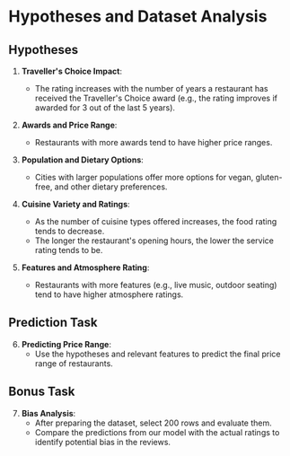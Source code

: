 # Hypotheses and Dataset Analysis

## Hypotheses

1. **Traveller's Choice Impact**:
   - The rating increases with the number of years a restaurant has received the Traveller's Choice award (e.g., the rating improves if awarded for 3 out of the last 5 years).

2. **Awards and Price Range**:
   - Restaurants with more awards tend to have higher price ranges.

3. **Population and Dietary Options**:
   - Cities with larger populations offer more options for vegan, gluten-free, and other dietary preferences.

4. **Cuisine Variety and Ratings**:
   - As the number of cuisine types offered increases, the food rating tends to decrease.
   - The longer the restaurant's opening hours, the lower the service rating tends to be.

5. **Features and Atmosphere Rating**:
   - Restaurants with more features (e.g., live music, outdoor seating) tend to have higher atmosphere ratings.

## Prediction Task

6. **Predicting Price Range**:
   - Use the hypotheses and relevant features to predict the final price range of restaurants.

## Bonus Task

7. **Bias Analysis**:
   - After preparing the dataset, select 200 rows and evaluate them.
   - Compare the predictions from our model with the actual ratings to identify potential bias in the reviews.
